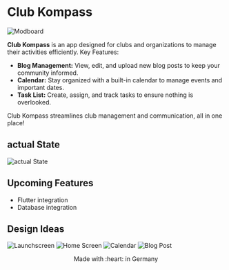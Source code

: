 # Club Kompass

![Modboard](https://github.com/arthur892/clubkompass/blob/main/pictures/Modboard.png)


**Club Kompass** is an app designed for clubs and organizations to manage their activities efficiently.
Key Features:

  - **Blog Management:** View, edit, and upload new blog posts to keep your community informed.
  - **Calendar:** Stay organized with a built-in calendar to manage events and important dates.
  - **Task List:** Create, assign, and track tasks to ensure nothing is overlooked.

Club Kompass streamlines club management and communication, all in one place!

## actual State

![actual State](https://github.com/arthur892/clubkompass/blob/main/pictures/Konsole.png)


## Upcoming Features

- Flutter integration
- Database integration

## Design Ideas


![Launchscreen](https://github.com/arthur892/clubkompass/blob/main/pictures/Launch%20Screen.png?raw=true)
![Home Screen](https://github.com/arthur892/clubkompass/blob/main/pictures/Home%20Screen.png?raw=true)
![Calendar](https://github.com/arthur892/clubkompass/blob/main/pictures/Calendar%20Overview.png?raw=true)
![Blog Post](https://github.com/arthur892/clubkompass/blob/main/pictures/New%20Blogpost%20Widescreen%20Design.png?raw=true)

<!---
![](https://github.com/arthur892/clubkompass/blob/main/pictures/Home%20Screen-1.png?raw=true)
![](https://github.com/arthur892/clubkompass/blob/main/pictures/Home%20Screen-2.png?raw=true)
![](https://github.com/arthur892/clubkompass/blob/main/pictures/Home%20Screen-3.png?raw=true)
![](https://github.com/arthur892/clubkompass/blob/main/pictures/New%20Blogpost.png)
![](https://github.com/arthur892/clubkompass/blob/main/pictures/New%20Blogpost%20Widescreen%20Design-1.png?raw=true)
-->



<p align="center">
Made with :heart: in Germany
</p>










